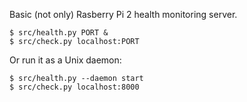 Basic (not only) Rasberry Pi 2 health monitoring server.

```
$ src/health.py PORT &
$ src/check.py localhost:PORT
```

Or run it as a Unix daemon:

```
$ src/health.py --daemon start
$ src/check.py localhost:8000
```
